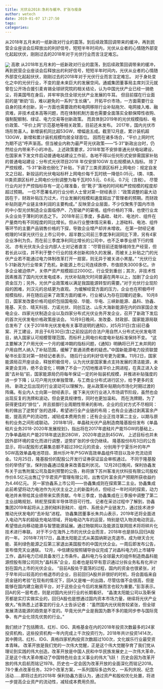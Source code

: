 ```yaml
---
title: 光伏业2018:急刹与缓冲、扩张与瘦身
author: wetech
date: 2019-01-07 17:27:50
tags: 
categories: 
---
```

从2018年五月末的一纸新政对行业的震荡，到后续政策回调带来的缓冲，再到民营企业座谈会后释放出的利好信号，短短半年时间内，光伏从业者的心情随外部变化起起伏伏，刚刚过去的2018年对于光伏行业而言注定难忘。
<!-- more -->
<img align="center" border="0" src="https://imgcdn.yicai.com/uppics/images/2019/01/65c163ad9fc466e7e12341a73dab3011.jpg" />
高歌
从2018年五月末的一纸新政对行业的震荡，到后续政策回调带来的缓冲，再到民营企业座谈会后释放出的利好信号，短短半年时间内，光伏从业者的心情随外部变化起起伏伏，刚刚过去的2018年对于光伏行业而言注定难忘。
对于身处变化之中的光伏行业，不变的是未来巨大的发展空间。通威集团董事局主席刘汉元就曾在公开场合援引麦肯锡全球研究院的相关结论，认为中国光伏产业已经一骑绝尘，将美国甩在身后，并牢牢执住全球光伏产业发展的牛耳。
但目前摆在行业面前的是“断奶”后，难以避免的一系列“生长痛”。
开拓平价市场，一方面需要行业自身的技术创新，另一方面也需要政府和电网移除行业补贴拖欠、电网接入难、融资难，非技术成本高等问题，而在体制机制方面也需要全面落实全额保障性收购、强制配额制、绿证、电力交易等创新政策。
而具体到2019年的光伏规模指标、电价政策、“平价上网”示范基地等相关政策，目前还未发布。
2017年，国内光伏市场形势喜人。新增装机同比超53GW，增幅逾五成。截至12月底，累计装机超130GW，新增和累计装机规模均居全球首位。
因而在诸多场合，“平价上网时代为期不远”呼声渐高。但当被业内称为最严苛光伏政策——“5·31”新政出台时，仍然给业内带来不小的冲击。
上述政策要求，2018年暂不安排普通光伏电站建设，在国家未下发文件启动普通电站建设工作前，各地不得以任何形式安排需国家补贴的普通电站建设；分布式光伏项目2018 年仅安排10GW 左右规模纳入指标。
除了严控规模，“5·31”新政也弱化了补贴，下调了三类资源区标杆上网电价：规定自发文之日起，新投运的光伏电站标杆上网电价每千瓦时统一降低0.05元，I类、II类、III类资源区标杆上网电价分别调整为每千瓦时0.5元、0.6元、0.7元（含税）。
尽管行业内对于严控指标存有一定心理准备，但“靴子”落地的时间和严控规模的程度却超过预期。
一位不愿署名的行业分析人士曾对第一财经表示：“政策调整的最大动因在于，财政补贴压力过大，行业发展的规模和速度超出了管理者的预期。而财政补贴则是产业链主体利润的主要构成。”
反映至企业层面，不少仅聚焦于国内市场的中小型光伏制造企业面临停产、乃至破产的窘境。组件价格的下降，也使行业龙头企业处于薄利的状态之下。
2018年前三季度，多晶硅、硅片、电池片、组件在产量商均有不同程度的同比增长。但从行业整体情况来看，上游硅料、电池、组件等环节的主要产品销售价格的下探，导致企业增产却并未增收。
在第一财经记者梳理的14家光伏行业上市公司中，超半数公司前三季度净利润同比下滑，另有4家企业净利为负。而在前三季度净利同比增长的公司中，也不乏单季业绩下行的情况。
亦有光伏龙头企业内部人士对记者直言：“尽管目前还能够维持生产经营，但若长此以往，并不利于整个行业的技术创新和持久的发展，而被关上补贴之门的光伏产业若不能通过电力体制改革打开一扇窗，则无异于被关进小黑屋。”
“光伏行业5·31新政为行业带来了危机，新能源上市公司连续跌停，市值损失3000多亿。许多企业被迫停产，关停产资产规模超过2000亿，行业受到重创；其次，非技术性因素推高了国内光伏发电成本，光伏补贴拖欠时间普遍在两年以上，加剧了企业的资金压力；另外，光伏产业政策难以满足我国能源转型的需要。”对于光伏行业现阶段的困难，刘汉元的总结更为直观。
为缓解经营方面的压力，企业也在积极呼吁规模指标，并在随后迎来了政策方面的缓冲，行业被认为存在回暖的迹象。
10月8日，国家发改委价格司组织包括国电投、华能、华电、三峡新能源、晶科、协鑫、隆基、天合、晴天科技、力诺光伏、同创互达、山东大海新能源在内的四家国企发电企业、四家光伏制造企业以及四家分布式光伏业务开发企业，召开了新政下发后的首次光伏发电价格政策座谈会。
10月9日晚间，发改委、财政部、国家能源局联合发布了《关于2018年光伏发电有关事项说明的通知》，对5月31日(含)前已备案、开工建设，并且于6月30日(含)之前投运的合法户用自然人分布式光伏发电项目，纳入国家认可规模管理范围，而标杆上网电价和度电补贴标准保持不变。
“这主要解决了户用光伏一个月的缓冲期的指标问题，《通知》明确将已开工未并网的户用自然人纳入了补贴范围，缓解了普通消费者的疑虑。”中国新能源电力投资联盟秘书长彭澎对第一财经记者表示。
随后行业的利好信号更为密集。11月2日，国家能源局召开座谈会，释放积极信号，认为光伏是国家重点支持发展的清洁能源，未来更会支持，绝不会变化；明确了不会一刀切地推进平价上网进程，在真正进入全面“去补贴”前，国家能源局仍将每年保证一定的补贴装机规模，并推进补贴强度的进一步下降；认可户用光伏单独管理，与工商业分布式进行区分，给予更多的支持。
新政之后出现的行业波动可以理解为，是从政策补贴期向市场化时期过渡的阵痛。有业内人士向第一财经表示，接下来光伏行业进入市场调节阶段，虽然也会出现反复的洗牌和波动，但会更具规律性，同时也更加温和。
而在洗牌期，为了获得更佳的“排位”，并且抵御行业周期性带来的影响，企业的应对方式不尽相同：有的做出了逆势扩张的选择，希望进行全产业链的布局；也有企业通过剥离富余产能，提高资产的流动性，减轻成本费用负担；还有企业正找寻第二主业，以期与原有的业务之间形成联动。
2018年1月，单晶硅光伏产品制造商隆基股份发布《单晶硅片业务2018-2020年发展规划》，指出将在2017年底硅片产能15GW的基础上，力争单晶硅片产能2018年底达到28GW，2020年底达到45GW。
上述目标也并未因外部环境的变化而进行调整，逆势扩张的步伐仍继续。
隆基股份8月3日的公告显示，将以配股形式募集总额不超过39亿元的资金，分别用于宁夏乐叶的年产5GW高效单晶电池项目、滁州乐叶年产5GW高效单晶组件项目以及补充流动资金。12月25日，隆基股份的配股公开发行证券获证监会审核通过。
不同于隆基股份的举债扩张，保利协鑫通过瘦身来改善盈利状况。
12月28日晚间，保利协鑫发布关于出售附属公司及盈利预警的公告，称将旗下苏州客准光伏科技有限公司股权作价8.5亿元出售辽宁华君资产管理有限公司，出售切片富余资产预期所获收益约为4.46亿元。
另一家协鑫系上市公司——协鑫集成则在探索第二主业。协鑫集成此前希望将动力电池作为光伏主业之上的新盈利点，但经过一年时间的探索，动力电池并未带给其业绩带来实质贡献。今年三季度，协鑫集成在三季报中调整了第二主业战略规划，转舵至探索半导体项目可行性。
记者在采访过程中了解到，协鑫集团2019年起将从上游的硅料到硅片、组件、系统全产业链发力，通过技术进步推动光伏发电的“去补贴”进程。
协鑫集团董事长朱共山表示，2019年还将全面进入电动汽车的超级充电站领域，开始电动汽车的运营，特别是切入物流电动货运，希望借此向移动能源与智慧能源延展。通过物联网以及能源互联网技术将将碎片化技术进行串联。
对于不少在海外上市的光伏企业而言，2018年也是排队回归A股的一年。
2018年7月17日，晶澳太阳能正式从美国纳斯达克退市。成为继天合光能、英利绿色能源之后第三家退出美国股市的中国光伏企业。一周后即发布公告，宣布借壳天业通联。
12月，中信建投按照辅导协议完成了对晶科电力的上市辅导工作，晶科电力已经具备发行上市条件。晶科电力与全球最大的组件制造商晶科能源控股有限公司同为“晶科系”企业，后者也是较早有意识通过分拆业务私有化并计划在国内上市的光伏企业。
“目前A股处于震荡的过程，国内的资金也很紧张，对于早年间以较高的价格退市的企业，目前回归A股并非很好的时机，将会面临来自资金链的考验”在现有的情况下，回A又是唯一的出路，尽管估值不会很高，但是能够在国内建立融资平台，对于这些企业今后的发展而言也较为重要。”彭澎表示。
回A的另一层考虑，则是对国内光伏行业的长期看好。
“晶澳太阳能公司以及靳保芳都是实打实做实业的，回归A股也是想通过国内资本市场力量，继续将光伏产业做大。”有熟悉上述事宜的行业人士告诉记者：“虽然国内光伏局势较紧张，但全球发展清洁能源的趋势是不变的。毕竟光伏产业是我国为数不多的能同步参与国际竞争、有产业化领先优势的行业。”
 
 
我们统计了包括腾讯、红杉、IDG、真格基金在内的2018年投资次数最多的24家投资机构，这些投资机构一年内完成上千次投资行为，2018年共计投资1414次，其中腾讯、红杉、IDG、真格四家机构投资次数超过100次，文化娱乐行业最受资本青睐。
改革开放是我们党的一次伟大觉醒，正是这个伟大觉醒孕育了我们党从理论到实践的伟大创造。改革开放是中国人民和中华民族发展史上一次伟大革命，正是这个伟大革命推动了中国特色社会主义事业的伟大飞跃！历史会因为改革开放的伟大启航而铭记1978。历史也一定会因为改革开放的全面深化而铭记2018。
78个重点改革任务，329个改革方案，一系列国际多边外交，一系列庆祝、纪念活动……即将过去的2018年
保利协鑫方面认为，通过资产和股权优化处置，将进一步提高企业资产的流动性，减轻成本费用负担。
